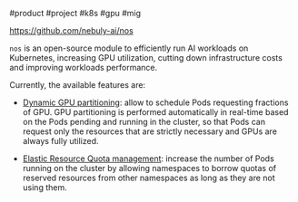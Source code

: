 #product #project #k8s #gpu #mig 

https://github.com/nebuly-ai/nos

`nos` is an open-source module to efficiently run AI workloads on Kubernetes, increasing GPU utilization, cutting down infrastructure costs and improving workloads performance.

Currently, the available features are:

- [Dynamic GPU partitioning](https://nebuly-ai.github.io/nos/dynamic-gpu-partitioning/overview): allow to schedule Pods requesting fractions of GPU. GPU partitioning is performed automatically in real-time based on the Pods pending and running in the cluster, so that Pods can request only the resources that are strictly necessary and GPUs are always fully utilized.
    
- [Elastic Resource Quota management](https://nebuly-ai.github.io/nos/elastic-resource-quota/overview): increase the number of Pods running on the cluster by allowing namespaces to borrow quotas of reserved resources from other namespaces as long as they are not using them.